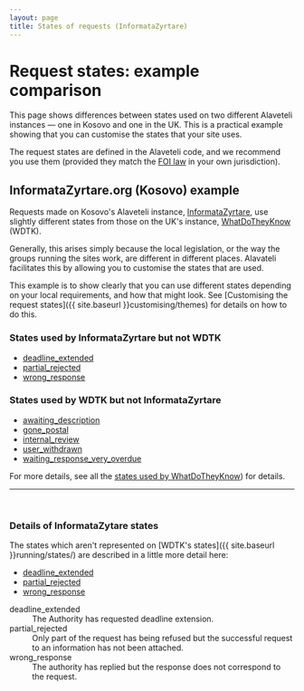 ```yaml
---
layout: page
title: States of requests (InformataZyrtare)
---
```


# Request states: example comparison

<p class="lead">
  This page shows differences between states used on two different
  Alaveteli instances &mdash; one in Kosovo and one in the UK. This
  is a practical example showing that you can customise the states that
  your site uses. 
</p>

The request states are defined in the Alaveteli code, and we recommend you use
them (provided they match the <a href="{{ site.baseurl }}glossary/#foi"
class="glossary">FOI law</a> in your own jurisdiction).

## InformataZyrtare.org (Kosovo) example

Requests made on Kosovo's Alaveteli instance,
[InformataZyrtare](http://informatazyrtare.org), use slightly different states
from those on the UK's instance, [WhatDoTheyKnow](http://www.whatdotheyknow.com)
(WDTK).

Generally, this arises simply because the local legislation, or the way the
groups running the sites work, are different in different places. Alavateli
facilitates this by allowing you to customise the states that are used.

This example is to show clearly that you can use different states depending on
your local requirements, and how that might look. See [Customising the request
states]({{ site.baseurl }}customising/themes) for details on how to do this.

### States used by InformataZyrtare but not WDTK

   * <a href="#deadline_extended">deadline_extended</a>
   * <a href="#partial_rejected">partial_rejected</a>
   * <a href="#wrong_response">wrong_response</a>

### States used by WDTK but not InformataZyrtare

   * <a href="{{ site.baseurl }}running/states/#awaiting_description">awaiting_description</a>
   * <a href="{{ site.baseurl }}running/states/#gone_postal">gone_postal</a>
   * <a href="{{ site.baseurl }}running/states/#internal_review">internal_review</a>
   * <a href="{{ site.baseurl }}running/states/#user_withdrawn">user_withdrawn</a>
   * <a href="{{ site.baseurl }}running/states/#waiting_response_very_overdue">waiting_response_very_overdue</a>

For more details, see all the [states used by WhatDoTheyKnow]({{site.baseurl}}running/states)) for details.


---

&nbsp;

### Details of InformataZytare states

The states which aren't represented on [WDTK's states]({{ site.baseurl }}running/states/) are described
in a little more detail here:

<ul class="definitions">  
  <li><a href="#deadline_extended">deadline_extended</a></li>
  <li><a href="#partial_rejected">partial_rejected</a></li>
  <li><a href="#wrong_response">wrong_response</a></li>
</ul>

<dl class="glossary">
  <dt>
    <a name="deadline_extended">deadline_extended</a>
  </dt>
  <dd>
      The Authority has requested deadline extension.
  </dd>
  <dt>
    <a name="partial_rejected">partial_rejected</a>
  </dt>
  <dd>
      Only part of the request has being refused but the successful request
      to an information has not been attached.
  </dd>
  <dt>
    <a name="wrong_response">wrong_response</a>
  </dt>
  <dd>
    The authority has replied but the response does not correspond to the request.
  </dd>

</dl>

